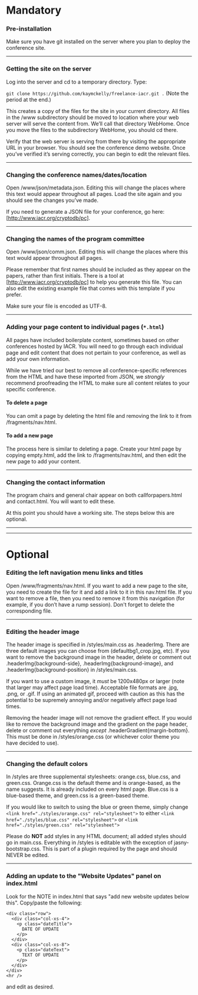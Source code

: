 # Mandatory
### Pre-installation
Make sure you have git installed on the server where you plan to deploy the conference site.

___

### Getting the site on the server
Log into the server and cd to a temporary directory. Type:

`git clone https://github.com/kaymckelly/freelance-iacr.git .` (Note the period at the end.)

This creates a copy of the files for the site in your current directory. All files in the /www subdirectory should be moved to location where your web server will serve the content from. We’ll call that directory WebHome. Once you move the files to the subdirectory WebHome, you should cd there.

Verify that the web server is serving from there by visiting the appropriate URL in your browser. You should see the conference demo website. Once you’ve verified it’s serving correctly, you can begin to edit the relevant files.

___

### Changing the conference names/dates/location
Open /www/json/metadata.json. Editing this will change the places where this text would appear throughout all pages. Load the site again and you should see the changes you’ve made.

If you need to generate a JSON file for your conference, go here: [http://www.iacr.org/cryptodb/pc].

___

### Changing the names of the program committee
Open /www/json/comm.json. Editing this will change the places where this text would appear throughout all pages.

Please remember that first names should be included as they appear on the papers, rather than first initials. There is a tool at [http://www.iacr.org/cryptodb/pc] to help you generate this file. You can also edit the existing example file that comes with this template if you prefer.

Make sure your file is encoded as UTF-8.

___

### Adding your page content to individual pages (`*.html`)
All pages have included boilerplate content, sometimes based on other conferences hosted by IACR. You will need to go through each individual page and edit content that does not pertain to your conference, as well as add your own information.

While we have tried our best to remove all conference-specific references from the HTML and have these imported from JSON, we *strongly* recommend proofreading the HTML to make sure all content relates to your specific conference.

#### To delete a page
You can omit a page by deleting the html file and removing the link to it from /fragments/nav.html.

#### To add a new page
The process here is similar to deleting a page. Create your html page by copying empty.html, add the link to /fragments/nav.html, and then edit the new page to add your content.

___

### Changing the contact information
The program chairs and general chair appear on both callforpapers.html and contact.html. You will want to edit these.

At this point you should have a working site. The steps below this are optional.

___
___

# Optional
### Editing the left navigation menu links and titles
Open /www/fragments/nav.html. If you want to add a new page to the site, you need to create the file for it and add a link to it in this nav.html file. If you want to remove a file, then you need to remove it from this navigation (for example, if you don’t have a rump session). Don't forget to delete the corresponding file.

___

### Editing the header image
The header image is specified in /styles/main.css as .headerImg. There are three default images you can choose from (defaultbg1_crop.jpg, etc). If you want to remove the background image in the header, delete or comment out .headerImg{background-side}, .headerImg{background-image}, and .headerImg{background-position} in /styles/main.css.

If you want to use a custom image, it *must* be 1200x480px or larger (note that larger may affect page load time). Acceptable file formats are .jpg, .png, or .gif. If using an animated gif, proceed with caution as this has the potential to be supremely annoying and/or negatively affect page load times.

Removing the header image will not remove the gradient effect. If you would like to remove the background image and the gradient on the page header, delete or comment out everything *except* .headerGradient{margin-bottom}. This must be done in /styles/orange.css (or whichever color theme you have decided to use).

___

### Changing the default colors
In /styles are three supplemental stylesheets: orange.css, blue.css, and green.css. Orange.css is the default theme and is orange-based, as the name suggests. It is already included on every html page. Blue.css is a blue-based theme, and green.css is a green-based theme.

If you would like to switch to using the blue or green theme, simply change `<link href="./styles/orange.css" rel="stylesheet">` to either `<link href="./styles/blue.css" rel="stylesheet">` or `<link href="./styles/green.css" rel="stylesheet">`

Please do **NOT** add styles in any HTML document; all added styles should go in main.css. Everything in /styles is editable with the exception of jasny-bootstrap.css. This is part of a plugin required by the page and should NEVER be edited.

___

### Adding an update to the "Website Updates" panel on index.html
Look for the NOTE in index.html that says "add new website updates below this". Copy/paste the following:
```
<div class="row">
  <div class="col-xs-4">
    <p class="dateTitle">
      DATE OF UPDATE
    </p>
  </div>
  <div class="col-xs-8">
    <p class="dateText">
      TEXT OF UPDATE
    </p>
  </div>
</div>
<hr />
```
and edit as desired.
